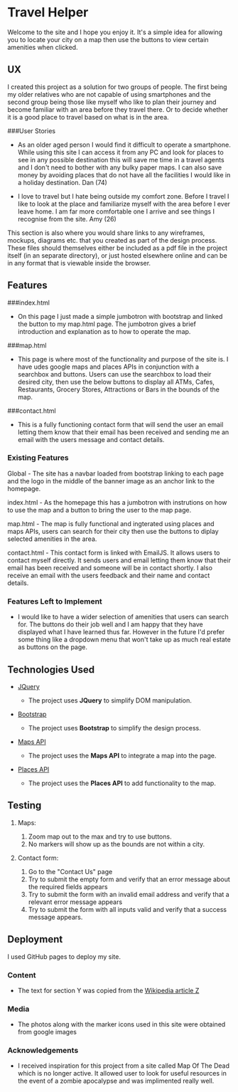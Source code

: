 # Travel Helper

Welcome to the site and I hope you enjoy it. It's a simple idea for allowing you to locate your city on a map then use the buttons to view certain amenities when clicked. 
 
## UX
 
I created this project as a solution for two groups of people. The first being my older relatives who are not capable of using smartphones and the second group being those like myself who like to plan their
journey and become familiar with an area before they travel there. Or to decide whether it is a good place to travel based on what is in the area.

###User Stories

- As an older aged person I would find it difficult to operate a smartphone. While using this site I can access it from any PC and look for places to see in any possible destination
  this will save me time in a travel agents and I don't need to bother with any bulky paper maps. I can also save money by avoiding places that do not have all the facilities I would
  like in a holiday destination. Dan (74)
  
- I love to travel but I hate being outside my comfort zone. Before I travel I like to look at the place and familiarize myself with the area before I ever leave home. I am far more
  comfortable one I arrive and see things I recognise from the site. Amy (26)

This section is also where you would share links to any wireframes, mockups, diagrams etc. that you created as part of the design process. These files should themselves either be included as a pdf file in the project itself (in an separate directory), or just hosted elsewhere online and can be in any format that is viewable inside the browser.

## Features

###index.html
- On this page I just made a simple jumbotron with bootstrap and linked the button to my map.html page. The jumbotron gives a
  brief introduction and explanation as to how to operate the map.

###map.html
- This page is where most of the functionality and purpose of the site is. I have udes google maps and places APIs in 
  conjunction with a searchbox and buttons. Users can use the searchbox to load their desired city, then use the below buttons
  to display all ATMs, Cafes, Restaurants, Grocery Stores, Attractions or Bars in the bounds of the map.

###contact.html
- This is a fully functioning contact form that will send the user an email letting them know that their email has been received and sending me an
  email with the users message and contact details.
 
### Existing Features
Global - The site has a navbar loaded from bootstrap linking to each page and the logo in the middle of the banner image as an anchor link to the homepage.

index.html - As the homepage this has a jumbotron with instrutions on how to use the map and a button to bring the user to the map page.

map.html - The map is fully functional and ingterated using places and maps APIs, users can search for their city then use the buttons to diplay selected amenities
in the area.

contact.html - This contact form is linked with EmailJS. It allows users to contact myself directly. It sends users and email letting them know that their email has 
been received and someone will be in contact shortly. I also receive an email with the users feedback and their name and contact details.

### Features Left to Implement
- I would like to have a wider selection of amenities that users can search for. The buttons do their job well and I am happy that they have displayed what I have
  learned thus far. However in the future I'd prefer some thing like a dropdown menu that won't take up as much real estate as buttons on the page.

## Technologies Used

- [JQuery](https://jquery.com)
    - The project uses **JQuery** to simplify DOM manipulation.

- [Bootstrap](https://getbootstrap.com/docs/4.1/getting-started/introduction/)
    - The project uses **Bootstrap** to simplify the design process.
    
- [Maps API](https://developers.google.com/maps) 
    - The project uses the **Maps API** to integrate a map into the page.
    
- [Places API](https://developers.google.com/places/web-service/intro)    
    - The project uses the **Places API** to add functionality to the map.
    
## Testing

1. Maps:
    1. Zoom map out to the max and try to use buttons.
    2. No markers will show up as the bounds are not within a city.

1. Contact form:
    1. Go to the "Contact Us" page
    2. Try to submit the empty form and verify that an error message about the required fields appears
    3. Try to submit the form with an invalid email address and verify that a relevant error message appears
    4. Try to submit the form with all inputs valid and verify that a success message appears.

## Deployment

I used GitHub pages to deploy my site.

### Content
- The text for section Y was copied from the [Wikipedia article Z](https://en.wikipedia.org/wiki/Z)

### Media
- The photos along with the marker icons used in this site were obtained from google images

### Acknowledgements

- I received inspiration for this project from a site called Map Of The Dead which is no longer active. It allowed user to look for
useful resources in the event of a zombie apocalypse and was implimented really well.
